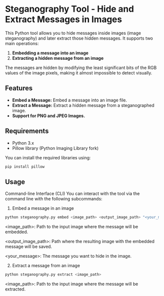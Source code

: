 # Steganography Tool - Hide and Extract Messages in Images

This Python tool allows you to hide messages inside images (image steganography) and later extract those hidden messages. It supports two main operations:

1. **Embedding a message into an image**
2. **Extracting a hidden message from an image**

The messages are hidden by modifying the least significant bits of the RGB values of the image pixels, making it almost impossible to detect visually.

## Features

- **Embed a Message:** Embed a message into an image file.
- **Extract a Message:** Extract a hidden message from a steganographed image.
- **Support for PNG and JPEG Images.**

## Requirements

- Python 3.x
- Pillow library (Python Imaging Library fork)

You can install the required libraries using:

```bash
pip install pillow
```

## Usage
Command-line Interface (CLI)
You can interact with the tool via the command line with the following subcommands:

1. Embed a message in an image

```bash
python steganography.py embed <image_path> <output_image_path> "<your_message>"
```

<image_path>: Path to the input image where the message will be embedded.

<output_image_path>: Path where the resulting image with the embedded message will be saved.

<your_message>: The message you want to hide in the image.

2. Extract a message from an image

```bash
python steganography.py extract <image_path>
```

<image_path>: Path to the input image where the message will be extracted.

